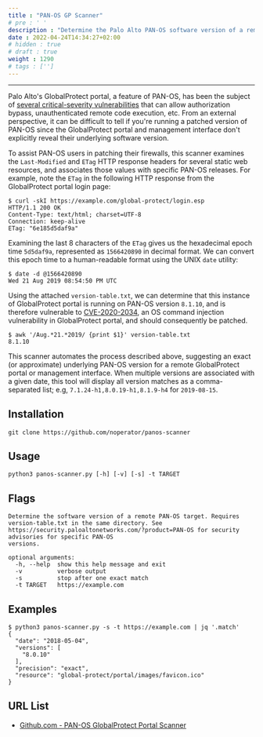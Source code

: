 ```yaml
---
title : "PAN-OS GP Scanner"
# pre : ' '
description : "Determine the Palo Alto PAN-OS software version of a remote GlobalProtect portal or management interface."
date : 2022-04-24T14:34:27+02:00
# hidden : true
# draft : true
weight : 1290
# tags : ['']
---
```


---

Palo Alto's GlobalProtect portal, a feature of PAN-OS, has been the subject of [several critical-severity vulnerabilities](https://security.paloaltonetworks.com/?severity=CRITICAL&product=PAN-OS&sort=-date) that can allow authorization bypass, unauthenticated remote code execution, etc. From an external perspective, it can be difficult to tell if you're running a patched version of PAN-OS since the GlobalProtect portal and management interface don't explicitly reveal their underlying software version.

To assist PAN-OS users in patching their firewalls, this scanner examines the `Last-Modified` and `ETag` HTTP response headers for several static web resources, and associates those values with specific PAN-OS releases. For example, note the `ETag` in the following HTTP response from the GlobalProtect portal login page:

```plain
$ curl -skI https://example.com/global-protect/login.esp
HTTP/1.1 200 OK
Content-Type: text/html; charset=UTF-8
Connection: keep-alive
ETag: "6e185d5daf9a"
```

Examining the last 8 characters of the `ETag` gives us the hexadecimal epoch time `5d5daf9a`, represented as `1566420890` in decimal format. We can convert this epoch time to a human-readable format using the UNIX `date` utility:

```plain
$ date -d @1566420890
Wed 21 Aug 2019 08:54:50 PM UTC
```

Using the attached `version-table.txt`, we can determine that this instance of GlobalProtect portal is running on PAN-OS version `8.1.10`, and is therefore vulnerable to [CVE-2020-2034](https://security.paloaltonetworks.com/CVE-2020-2034), an OS command injection vulnerability in GlobalProtect portal, and should consequently be patched.

```plain
$ awk '/Aug.*21.*2019/ {print $1}' version-table.txt 
8.1.10
```

This scanner automates the process described above, suggesting an exact (or approximate) underlying PAN-OS version for a remote GlobalProtect portal or management interface. When multiple versions are associated with a given date, this tool will display all version matches as a comma-separated list; e.g, `7.1.24-h1,8.0.19-h1,8.1.9-h4` for `2019-08-15`.

## Installation

```plain
git clone https://github.com/noperator/panos-scanner
```

## Usage

```plain
python3 panos-scanner.py [-h] [-v] [-s] -t TARGET
```

## Flags

```plain
Determine the software version of a remote PAN-OS target. Requires version-table.txt in the same directory. See https://security.paloaltonetworks.com/?product=PAN-OS for security advisories for specific PAN-OS
versions.

optional arguments:
  -h, --help  show this help message and exit
  -v          verbose output
  -s          stop after one exact match
  -t TARGET   https://example.com
```

## Examples

```plain
$ python3 panos-scanner.py -s -t https://example.com | jq '.match'
{
  "date": "2018-05-04",
  "versions": [
    "8.0.10"
  ],
  "precision": "exact",
  "resource": "global-protect/portal/images/favicon.ico"
}
```

## URL List

- [Github.com - PAN-OS GlobalProtect Portal Scanner](https://github.com/noperator/panos-scanner)
